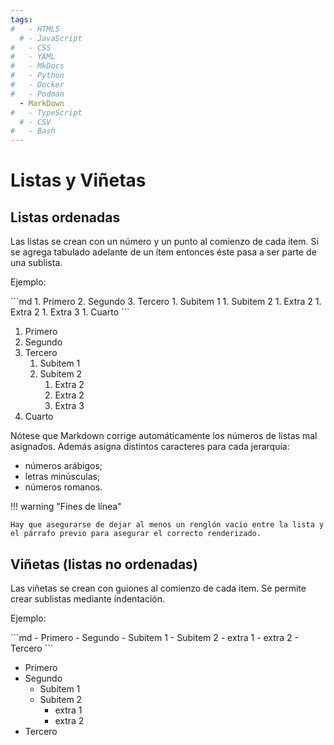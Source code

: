 ```yaml
---
tags:
#   - HTML5
  # - JavaScript
#   - CSS
#   - YAML
#   - MkDocs
#   - Python
#   - Docker
#   - Podman
  - MarkDown
#   - TypeScript
  # - CSV
#   - Bash
---
```



# Listas y Viñetas


## Listas ordenadas

Las listas se crean con un número y un punto al comienzo de cada item. 
Si se agrega tabulado adelante de un ítem entonces éste pasa a ser parte de una sublista.


Ejemplo:

<div class="grid" markdown>
```md
1. Primero
2. Segundo
3. Tercero
    1. Subitem 1
    1. Subitem 2
        1. Extra 2
        1. Extra 2
        1. Extra 3
1. Cuarto
```

1. Primero  
2. Segundo  
3. Tercero  
    1. Subitem 1
    1. Subitem 2
        1. Extra 2
        1. Extra 2
        1. Extra 3
1. Cuarto  

</div>

Nótese que Markdown corrige automáticamente los números de listas mal asignados. 
Además asigna distintos caracteres para cada jerarquía:

- números arábigos;
- letras minúsculas;
- números romanos.


!!! warning "Fines de línea"

    Hay que asegurarse de dejar al menos un renglón vacío entre la lista y el párrafo previo para asegurar el correcto renderizado.



## Viñetas (listas no ordenadas)
Las viñetas se crean con guiones al comienzo de cada item. Se permite crear sublistas mediante indentación.


Ejemplo:

<div class="grid" markdown>
```md
- Primero
- Segundo
    - Subitem 1
    - Subitem 2
        - extra 1 
        - extra 2
- Tercero
```

- Primero
- Segundo
    - Subitem 1
    - Subitem 2
        - extra 1 
        - extra 2
- Tercero


</div>